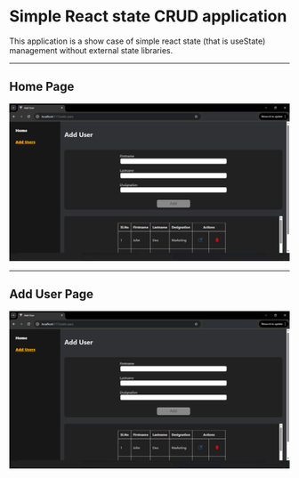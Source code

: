 # Simple React state CRUD application

This application is a show case of simple react state (that is useState) management without external state libraries.

---

## Home Page

![Home Page](https://github.com/jyotirana93/readme-images/blob/master/react_state_crud_images/add-user-page.png?raw=true)

---

## Add User Page

![Add User Page](https://github.com/jyotirana93/readme-images/blob/master/react_state_crud_images/add-user-page.png?raw=true)

